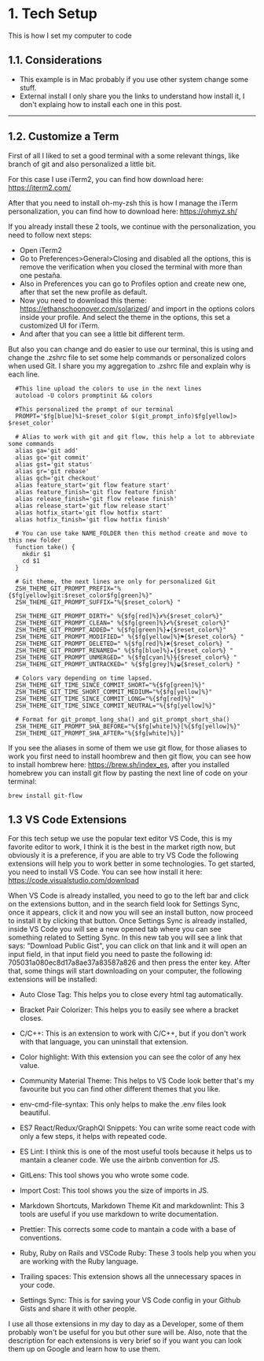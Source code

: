 # 1. Tech Setup

This is how I set my computer to code

## 1.1. Considerations

- This example is in Mac probably if you use other system change some stuff.
- External install I only share you the links to understand how install it, I don't explaing how to install each one in this post.

---

## 1.2. Customize a Term

First of all I liked to set a good terminal with a some relevant things, like branch of git and also personalized a little bit.

For this case I use iTerm2, you can find how download here: <https://iterm2.com/>

After that you need to install oh-my-zsh this is how I manage the iTerm personalization, you can find how to download here: <https://ohmyz.sh/>

If you already install these 2 tools, we continue with the personalization, you need to follow next steps:

- Open iTerm2
- Go to Preferences>General>Closing and disabled all the options, this is remove the verification when you closed the terminal with more than one pestaña.
- Also in Preferences you can go to Profiles option and create new one, after that set the new profile as default.
- Now you need to download this theme: <https://ethanschoonover.com/solarized>/ and import in the options colors inside your profile. And select the theme in the options, this set a customized UI for iTerm.
- And after that you can see a little bit different term.

But also you can change and do easier to use our terminal, this is using and change the .zshrc file to set some help commands or personalized colors when used Git. I share you my aggregation to .zshrc file and explain why is each line.

```shell
  #This line upload the colors to use in the next lines
  autoload -U colors promptinit && colors

  #This personalized the prompt of our terminal
  PROMPT='$fg[blue]%1~$reset_color $(git_prompt_info)$fg[yellow]> $reset_color'

  # Alias to work with git and git flow, this help a lot to abbreviate some commands
  alias ga='git add'
  alias gc='git commit'
  alias gst='git status'
  alias gr='git rebase'
  alias gch='git checkout'
  alias feature_start='git flow feature start'
  alias feature_finish='git flow feature finish'
  alias release_finish='git flow release finish'
  alias release_start='git flow release start'
  alias hotfix_start='git flow hotfix start'
  alias hotfix_finish='git flow hotfix finish'

  # You can use take NAME_FOLDER then this method create and move to this new folder
  function take() {
    mkdir $1
    cd $1
  }

  # Git theme, the next lines are only for personalized Git
  ZSH_THEME_GIT_PROMPT_PREFIX="%{$fg[yellow]git:$reset_color$fg[green]%}"
  ZSH_THEME_GIT_PROMPT_SUFFIX="%{$reset_color%} "

  ZSH_THEME_GIT_PROMPT_DIRTY=" %{$fg[red]%}✗%{$reset_color%}"
  ZSH_THEME_GIT_PROMPT_CLEAN=" %{$fg[green]%}✔%{$reset_color%}"
  ZSH_THEME_GIT_PROMPT_ADDED=" %{$fg[green]%}✚{$reset_color%}"
  ZSH_THEME_GIT_PROMPT_MODIFIED=" %{$fg[yellow]%}⚑{$reset_color%} "
  ZSH_THEME_GIT_PROMPT_DELETED=" %{$fg[red]%}✖{$reset_color%} "
  ZSH_THEME_GIT_PROMPT_RENAMED=" %{$fg[blue]%}▴{$reset_color%} "
  ZSH_THEME_GIT_PROMPT_UNMERGED=" %{$fg[cyan]%}§{$reset_color%} "
  ZSH_THEME_GIT_PROMPT_UNTRACKED=" %{$fg[grey]%}◒{$reset_color%} "

  # Colors vary depending on time lapsed.
  ZSH_THEME_GIT_TIME_SINCE_COMMIT_SHORT="%{$fg[green]%}"
  ZSH_THEME_GIT_TIME_SHORT_COMMIT_MEDIUM="%{$fg[yellow]%}"
  ZSH_THEME_GIT_TIME_SINCE_COMMIT_LONG="%{$fg[red]%}"
  ZSH_THEME_GIT_TIME_SINCE_COMMIT_NEUTRAL="%{$fg[yellow]%}"

  # Format for git_prompt_long_sha() and git_prompt_short_sha()
  ZSH_THEME_GIT_PROMPT_SHA_BEFORE="%{$fg[white]%}[%{$fg[yellow]%}"
  ZSH_THEME_GIT_PROMPT_SHA_AFTER="%{$fg[white]%}]"
```

If you see the aliases in some of them we use git flow, for those aliases to work you first need to install hoombrew and then git flow, you can see how to install hombrew here: https://brew.sh/index_es, after you installed homebrew you can install git flow by pasting the next line of code on your terminal:

```shell
brew install git-flow
```

## 1.3 VS Code Extensions

For this tech setup we use the popular text editor VS Code, this is my favorite editor to work, I think it is the best in the market rigth now, but obviously it is a preference, if you are able to try VS Code the following extensions will help you to work better in some technologies. To get started, you need to install VS Code. You can see how install it here: https://code.visualstudio.com/download

When VS Code is already installed, you need to go to the left bar and click on the extensions button, and in the search field look for Settings Sync, once it appears, click it and now you will see an install button, now proceed to install it by clicking that button. Once Settings Sync is already installed, inside VS Code you will see  a new opened tab where you can see something related to Setting Sync. In this new tab you will see a link that says: "Download Public Gist", you can click on that link and it will open an input field, in that input field you need to paste the following id: 705031a080ec8d17a8ae37a83587a826 and then press the enter key. After that, some things will start downloading on your computer, the following extensions will be installed:

- Auto Close Tag: This helps you to close every html tag automatically.

- Bracket Pair Colorizer: This helps you to easily see where a bracket closes.

- C/C++: This is an extension to work with C/C++, but if you don't work with that language, you can uninstall that extension.

- Color highlight: With this extension you can see the color of any hex value.

- Community Material Theme: This helps to VS Code look better that's my favourite but you can find other different themes that you like.

- env-cmd-file-syntax: This only helps to make the .env files look beautiful.

- ES7 React/Redux/GraphQl Snippets: You can write some react code with only a few steps, it helps with repeated code.

- ES Lint: I think this is one of the most useful tools because it helps us to mantain a cleaner code. We use the airbnb convention for JS.

- GitLens: This tool shows you who wrote some code.

- Import Cost: This tool shows you the size of imports in JS.

- Markdown Shortcuts, Markdown Theme Kit and markdownlint: This 3 tools are useful if you use markdown to write documentation.

- Prettier: This corrects some code to mantain a code with a base of conventions.

- Ruby, Ruby on Rails and VSCode Ruby: These 3 tools help you when you are working with the Ruby language.

- Trailing spaces: This extension shows all the unnecessary spaces in your code.

- Settings Sync: This is for saving your VS Code config in your Github Gists and share it with other people.

I use all those extensions in my day to day as a Developer, some of them probably won't be useful for you but other sure will be. Also, note that the description for each extensions is very brief so if you want you can look them up on Google and learn how to use them.
